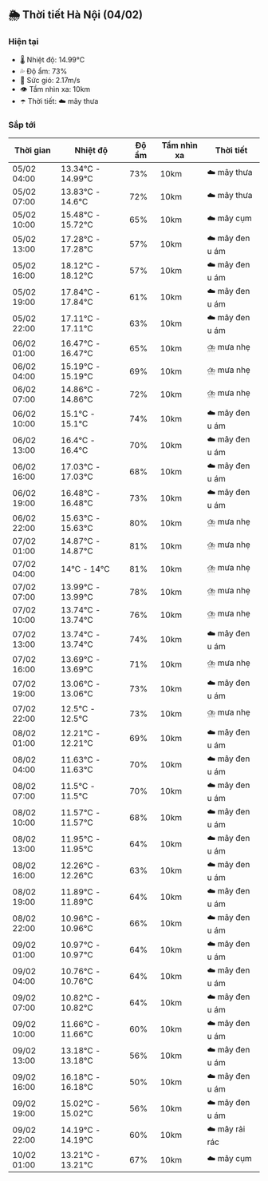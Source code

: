 ## 🌦️ Thời tiết Hà Nội (04/02)

### Hiện tại

- 🌡️ Nhiệt độ: 14.99℃
- 💦 Độ ẩm: 73%
- 💨 Sức gió: 2.17m/s
- 👁️ Tầm nhìn xa: 10km
- ☂️ Thời tiết: ☁️ mây thưa

### Sắp tới

| Thời gian | Nhiệt độ | Độ ẩm | Tầm nhìn xa | Thời tiết |
| --- | --- | --- | --- | --- |
| 05/02 04:00 | 13.34℃ - 14.99℃ | 73% | 10km | ☁️ mây thưa |
| 05/02 07:00 | 13.83℃ - 14.6℃ | 72% | 10km | ☁️ mây thưa |
| 05/02 10:00 | 15.48℃ - 15.72℃ | 65% | 10km | ☁️ mây cụm |
| 05/02 13:00 | 17.28℃ - 17.28℃ | 57% | 10km | ☁️ mây đen u ám |
| 05/02 16:00 | 18.12℃ - 18.12℃ | 57% | 10km | ☁️ mây đen u ám |
| 05/02 19:00 | 17.84℃ - 17.84℃ | 61% | 10km | ☁️ mây đen u ám |
| 05/02 22:00 | 17.11℃ - 17.11℃ | 63% | 10km | ☁️ mây đen u ám |
| 06/02 01:00 | 16.47℃ - 16.47℃ | 65% | 10km | ⛈️ mưa nhẹ |
| 06/02 04:00 | 15.19℃ - 15.19℃ | 69% | 10km | ⛈️ mưa nhẹ |
| 06/02 07:00 | 14.86℃ - 14.86℃ | 72% | 10km | ⛈️ mưa nhẹ |
| 06/02 10:00 | 15.1℃ - 15.1℃ | 74% | 10km | ☁️ mây đen u ám |
| 06/02 13:00 | 16.4℃ - 16.4℃ | 70% | 10km | ☁️ mây đen u ám |
| 06/02 16:00 | 17.03℃ - 17.03℃ | 68% | 10km | ☁️ mây đen u ám |
| 06/02 19:00 | 16.48℃ - 16.48℃ | 73% | 10km | ☁️ mây đen u ám |
| 06/02 22:00 | 15.63℃ - 15.63℃ | 80% | 10km | ⛈️ mưa nhẹ |
| 07/02 01:00 | 14.87℃ - 14.87℃ | 81% | 10km | ⛈️ mưa nhẹ |
| 07/02 04:00 | 14℃ - 14℃ | 81% | 10km | ⛈️ mưa nhẹ |
| 07/02 07:00 | 13.99℃ - 13.99℃ | 78% | 10km | ⛈️ mưa nhẹ |
| 07/02 10:00 | 13.74℃ - 13.74℃ | 76% | 10km | ⛈️ mưa nhẹ |
| 07/02 13:00 | 13.74℃ - 13.74℃ | 74% | 10km | ☁️ mây đen u ám |
| 07/02 16:00 | 13.69℃ - 13.69℃ | 71% | 10km | ⛈️ mưa nhẹ |
| 07/02 19:00 | 13.06℃ - 13.06℃ | 73% | 10km | ☁️ mây đen u ám |
| 07/02 22:00 | 12.5℃ - 12.5℃ | 73% | 10km | ⛈️ mưa nhẹ |
| 08/02 01:00 | 12.21℃ - 12.21℃ | 69% | 10km | ☁️ mây đen u ám |
| 08/02 04:00 | 11.63℃ - 11.63℃ | 70% | 10km | ☁️ mây đen u ám |
| 08/02 07:00 | 11.5℃ - 11.5℃ | 70% | 10km | ☁️ mây đen u ám |
| 08/02 10:00 | 11.57℃ - 11.57℃ | 68% | 10km | ☁️ mây đen u ám |
| 08/02 13:00 | 11.95℃ - 11.95℃ | 64% | 10km | ☁️ mây đen u ám |
| 08/02 16:00 | 12.26℃ - 12.26℃ | 63% | 10km | ☁️ mây đen u ám |
| 08/02 19:00 | 11.89℃ - 11.89℃ | 64% | 10km | ☁️ mây đen u ám |
| 08/02 22:00 | 10.96℃ - 10.96℃ | 66% | 10km | ☁️ mây đen u ám |
| 09/02 01:00 | 10.97℃ - 10.97℃ | 64% | 10km | ☁️ mây đen u ám |
| 09/02 04:00 | 10.76℃ - 10.76℃ | 64% | 10km | ☁️ mây đen u ám |
| 09/02 07:00 | 10.82℃ - 10.82℃ | 64% | 10km | ☁️ mây đen u ám |
| 09/02 10:00 | 11.66℃ - 11.66℃ | 60% | 10km | ☁️ mây đen u ám |
| 09/02 13:00 | 13.18℃ - 13.18℃ | 56% | 10km | ☁️ mây đen u ám |
| 09/02 16:00 | 16.18℃ - 16.18℃ | 50% | 10km | ☁️ mây đen u ám |
| 09/02 19:00 | 15.02℃ - 15.02℃ | 56% | 10km | ☁️ mây đen u ám |
| 09/02 22:00 | 14.19℃ - 14.19℃ | 60% | 10km | ☁️ mây rải rác |
| 10/02 01:00 | 13.21℃ - 13.21℃ | 67% | 10km | ☁️ mây cụm |
